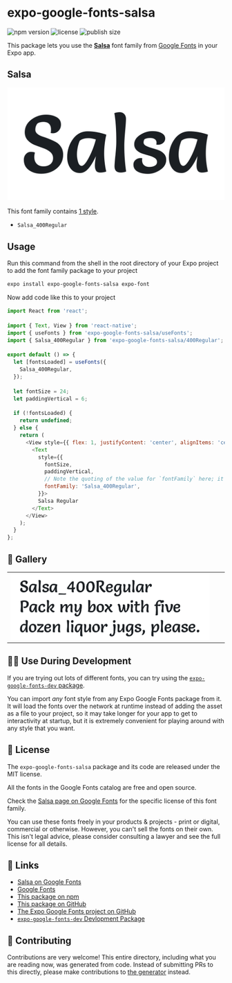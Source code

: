 # expo-google-fonts-salsa

![npm version](https://flat.badgen.net/npm/v/expo-google-fonts-salsa)
![license](https://flat.badgen.net/github/license/expo/google-fonts)
![publish size](https://flat.badgen.net/packagephobia/install/expo-google-fonts-salsa)

This package lets you use the [**Salsa**](https://fonts.google.com/specimen/Salsa) font family from [Google Fonts](https://fonts.google.com/) in your Expo app.

## Salsa

![Salsa](./font-family.png)

This font family contains [1 style](#-gallery).

- `Salsa_400Regular`

## Usage

Run this command from the shell in the root directory of your Expo project to add the font family package to your project
```sh
expo install expo-google-fonts-salsa expo-font
```

Now add code like this to your project
```js
import React from 'react';

import { Text, View } from 'react-native';
import { useFonts } from 'expo-google-fonts-salsa/useFonts';
import { Salsa_400Regular } from 'expo-google-fonts-salsa/400Regular';

export default () => {
  let [fontsLoaded] = useFonts({
    Salsa_400Regular,
  });

  let fontSize = 24;
  let paddingVertical = 6;

  if (!fontsLoaded) {
    return undefined;
  } else {
    return (
      <View style={{ flex: 1, justifyContent: 'center', alignItems: 'center' }}>
        <Text
          style={{
            fontSize,
            paddingVertical,
            // Note the quoting of the value for `fontFamily` here; it expects a string!
            fontFamily: 'Salsa_400Regular',
          }}>
          Salsa Regular
        </Text>
      </View>
    );
  }
};

```

## 🔡 Gallery


||||
|-|-|-|
|![Salsa_400Regular](.//400Regular/Salsa_400Regular.ttf.png)||||


## 👩‍💻 Use During Development

If you are trying out lots of different fonts, you can try using the [`expo-google-fonts-dev` package](https://github.com/freeboub/google-fonts/tree/master/font-packages/dev#readme).

You can import *any* font style from any Expo Google Fonts package from it. It will load the fonts
over the network at runtime instead of adding the asset as a file to your project, so it may take longer
for your app to get to interactivity at startup, but it is extremely convenient
for playing around with any style that you want.

## 📖 License

The `expo-google-fonts-salsa` package and its code are released under the MIT license.

All the fonts in the Google Fonts catalog are free and open source.

Check the [Salsa page on Google Fonts](https://fonts.google.com/specimen/Salsa) for the specific license of this font family.

You can use these fonts freely in your products & projects - print or digital, commercial or otherwise. However, you can't sell the fonts on their own. This isn't legal advice, please consider consulting a lawyer and see the full license for all details.

## 🔗 Links

- [Salsa on Google Fonts](https://fonts.google.com/specimen/Salsa)
- [Google Fonts](https://fonts.google.com/)
- [This package on npm](https://www.npmjs.com/package/expo-google-fonts-salsa)
- [This package on GitHub](https://github.com/freeboub/google-fonts/tree/master/font-packages/salsa)
- [The Expo Google Fonts project on GitHub](https://github.com/freeboub/google-fonts)
- [`expo-google-fonts-dev` Devlopment Package](https://github.com/freeboub/google-fonts/tree/master/font-packages/dev)

## 🤝 Contributing

Contributions are very welcome! This entire directory, including what you are reading now, was generated from code. Instead of submitting PRs to this directly, please make contributions to [the generator](https://github.com/freeboub/google-fonts/tree/master/packages/generator) instead.
